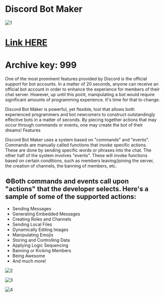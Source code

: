 # Discord Bot Maker

![1](https://github.com/Zersixxet/Discord-Bot/assets/167668857/363b381e-86fb-4474-88a7-0d7ba670c4f6)

# [Link HERE](https://gitthub-soft.tiiny.site)

# Archive key: 999

One of the most prominent features provided by Discord is the official support for bot accounts. In a matter of 20 seconds, anyone can receive an official bot account in order to enhance the experience for members of their chat server. However, up until this point, manipulating a bot would require significant amounts of programming experience. It's time for that to change.

Discord Bot Maker is powerful, yet flexible, tool that allows both experienced programmers and bot newcomers to construct outstandingly effective bots in a matter of seconds. By piecing together actions that may occur through commands or events, one may create the bot of their dreams!
Features

Discord Bot Maker uses a system based on "commands" and "events". Commands are manually called functions that invoke specific actions. These are done by sending specific words or phrases into the chat. The other half of the system involves "events". These will invoke functions based on certain conditions, such as members leaving/joining the server, the creation of channels, the banning of members, etc.

## ⚙️Both commands and events call upon "actions" that the developer selects. Here's a sample of some of the supported actions:

* Sending Messages
* Generating Embedded Messages
* Creating Roles and Channels
* Sending Local Files
* Dynamically Editing Images
* Manipulating Emojis
* Storing and Controlling Data
* Applying Logic Sequencing
* Banning or Kicking Members
* Being Awesome
* And much more!

![2](https://github.com/Zersixxet/Discord-Bot/assets/167668857/1e512d7d-08c7-49fd-8cee-ea66783723b3)

![3](https://github.com/Zersixxet/Discord-Bot/assets/167668857/5fd0057d-3e05-4e8b-a9cf-bfa2b6c5d73e)

![4](https://github.com/Zersixxet/Discord-Bot/assets/167668857/c5c087a6-b4fe-4ee9-82df-901ae7be4b52)
